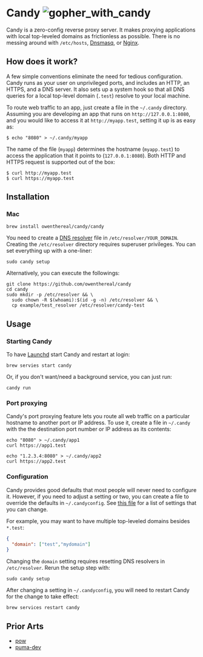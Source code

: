 # Candy ![gopher_with_candy](https://raw.githubusercontent.com/egonelbre/gophers/master/.thumb/sketch/misc/with-candy.png)

Candy is a zero-config reverse proxy server.
It makes proxying applications with local top-leveled domains as frictionless as possible.
There is no messing around with `/etc/hosts`, [Dnsmasq](https://en.wikipedia.org/wiki/Dnsmasq), or [Nginx](https://nginx.org/).

## How does it work?

A few simple conventions eliminate the need for tedious configuration.
Candy runs as your user on unprivileged ports, and includes an HTTP, an HTTPS, and a DNS server.
It also sets up a system hook so that all DNS queries for a local top-level domain (`.test`) resolve to your local machine.

To route web traffic to an app, just create a file in the `~/.candy` directory.
Assuming you are developing an app that runs on `http://127.0.0.1:8080`, and you would like to access it at `http://myapp.test`, setting it up is as easy as:

```
$ echo "8080" > ~/.candy/myapp
```

The name of the file (`myapp`) determines the hostname (`myapp.test`) to access the application that it points to (`127.0.0.1:8080`).
Both HTTP and HTTPS request is supported out of the box:

```
$ curl http://myapp.test
$ curl https://myapp.test
```

## Installation

### Mac

```
brew install owenthereal/candy/candy
```

You need to create a [DNS resolver](https://www.unix.com/man-page/opendarwin/5/resolver/) file in `/etc/resolver/YOUR_DOMAIN`.
Creating the `/etc/resolver` directory requires superuser privileges.
You can set everything up with a one-liner:

```
sudo candy setup
```

Alternatively, you can execute the followings:

```
git clone https://github.com/owenthereal/candy
cd candy
sudo mkdir -p /etc/resolver && \
  sudo chown -R $(whoami):$(id -g -n) /etc/resolver && \
  cp example/test_resolver /etc/resolver/candy-test
```

## Usage

### Starting Candy

To have [Launchd](https://en.wikipedia.org/wiki/Launchd) start Candy and restart at login:

```
brew servies start candy
```

Or, if you don't want/need a background service, you can just run:

```
candy run
```

### Port proxying

Candy's port proxying feature lets you route all web traffic on a particular hostname to another port or IP address.
To use it, create a file in `~/.candy` with the the destination port number or IP address as its contents:

```
echo "8080" > ~/.candy/app1
curl https://app1.test

echo "1.2.3.4:8080" > ~/.candy/app2
curl https://app2.test
```

### Configuration

Candy provides good defaults that most people will never need to configure it.
However, if you need to adjust a setting or two, you can create a file to override the defaults in `~/.candyconfig`.
See [this file](https://github.com/owenthereal/candy/blob/e5a250f950f9db2d0431805e0a9e3719164352c1/cmd/candy/command/run.go#L28-L36) for a list of settings that you can change.

For example, you may want to have multiple top-leveled domains besides `*.test`:

```json
{
  "domain": ["test","mydomain"]
}
```

Changing the `domain` setting requires resetting DNS resolvers in `/etc/resolver`.
Rerun the setup step with:

```
sudo candy setup
```

After changing a setting in `~/.candyconfig`, you will need to restart Candy for the change to take effect:

```
brew services restart candy
```

## Prior Arts

* [pow](https://github.com/basecamp/pow)
* [puma-dev](https://github.com/puma/puma-dev)
